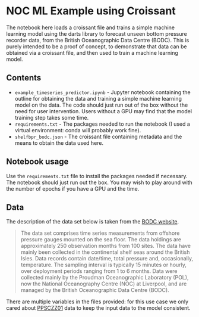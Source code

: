 # NOC ML Example using Croissant

The notebook here loads a croissant file and trains a simple machine learning model using the darts library to forecast unseen bottom pressure recorder data, from the British Oceanographic Data Centre (BODC). This is purely intended to be a proof of concept, to demonstrate that data can be obtained via a croissant file, and then used to train a machine learning model.

## Contents
- `example_timeseries_predictor.ipynb` - Jupyter notebook containing the outline for obtaining the data and training a simple machine learning model on the data. The code should just run out of the box without the need for user intervention. Users without a GPU may find that the model training step takes some time.
- `requirements.txt` - The packages needed to run the notebook (I used a virtual environment: conda will probably work fine).
- `shelfbpr_bodc.json` - The croissant file containing metadata and the means to obtain the data used here.

## Notebook usage
Use the `requirements.txt` file to install the packages needed if necessary. The notebook should just run out the box. You may wish to play around with the number of epochs if you have a GPU and the time.

## Data
The description of the data set below is taken from the [BODC website](https://www.bodc.ac.uk/resources/inventories/edmed/report/155/).

> The data set comprises time series measurements from offshore pressure gauges mounted on the sea floor. The data holdings are approximately 250 observation months from 100 sites. The data have mainly been collected in the continental shelf seas around the British Isles. Data records contain date/time, total pressure and, occasionally, temperature. The sampling interval is typically 15 minutes or hourly, over deployment periods ranging from 1 to 6 months. Data were collected mainly by the Proudman Oceanographic Laboratory (POL), now the National Oceanography Centre (NOC) at Liverpool, and are managed by the British Oceanographic Data Centre (BODC).

There are multiple variables in the files provided: for this use case we only cared about [PPSCZZ01](https://vocab.nerc.ac.uk/collection/P01/current/PPSCZZ01/) data to keep the input data to the model consistent.


